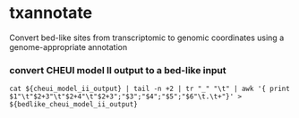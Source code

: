 # txannotate
Convert bed-like sites from transcriptomic to genomic coordinates using a genome-appropriate annotation


### convert CHEUI model II output to a bed-like input
```
cat ${cheui_model_ii_output} | tail -n +2 | tr "_" "\t" | awk '{ print $1"\t"$2+3"\t"$2+4"\t"$2+3";"$3";"$4";"$5";"$6"\t.\t+"}' > ${bedlike_cheui_model_ii_output}
```

